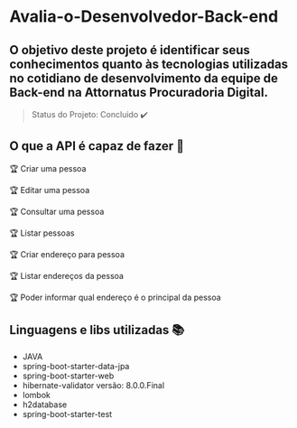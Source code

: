 # Avalia-o-Desenvolvedor-Back-end
## O objetivo deste projeto é identificar seus conhecimentos quanto às tecnologias utilizadas no cotidiano de desenvolvimento da equipe de Back-end na Attornatus Procuradoria Digital.

> Status do Projeto: Concluido :heavy_check_mark:

## O que a API é capaz de fazer :checkered_flag:

:trophy: Criar uma pessoa

:trophy: Editar uma pessoa

:trophy: Consultar uma pessoa

:trophy: Listar pessoas

:trophy: Criar endereço para pessoa

:trophy: Listar endereços da pessoa

:trophy: Poder informar qual endereço é o principal da pessoa

## Linguagens e libs utilizadas :books:

- JAVA 
- spring-boot-starter-data-jpa
- spring-boot-starter-web
- hibernate-validator versão: 8.0.0.Final
- lombok
- h2database
- spring-boot-starter-test
